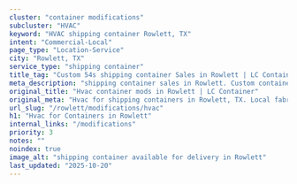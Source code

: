 ```yaml
---
cluster: "container modifications"
subcluster: "HVAC"
keyword: "HVAC shipping container Rowlett, TX"
intent: "Commercial-Local"
page_type: "Location-Service"
city: "Rowlett, TX"
service_type: "shipping container"
title_tag: "Custom 54s shipping container Sales in Rowlett | LC Container"
meta_description: "shipping container sales in Rowlett. Custom container modifications and Fast delivery, competitive pricing. Serving modifications area. Quote ID: CSB. Call (214) 524-4168 for your free quote today."
original_title: "Hvac container mods in Rowlett | LC Container"
original_meta: "Hvac for shipping containers in Rowlett, TX. Local fabrication & pro install. LC Container — Since 2003. Get a quote."
url_slug: "/rowlett/modifications/hvac"
h1: "Hvac for Containers in Rowlett"
internal_links: "/modifications"
priority: 3
notes: ""
noindex: true
image_alt: "shipping container available for delivery in Rowlett"
last_updated: "2025-10-20"
---
```


<!-- TODO: Add unique city/inventory copy, images, and internal links here. -->
